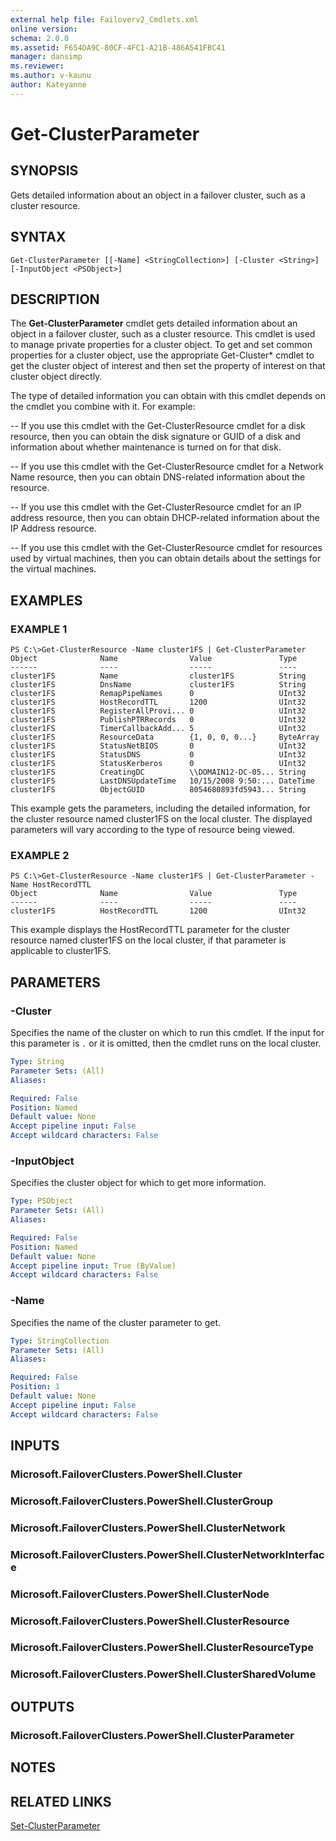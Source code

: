 ```yaml
---
external help file: Failoverv2_Cmdlets.xml
online version: 
schema: 2.0.0
ms.assetid: F654DA9C-80CF-4FC1-A21B-486A541FBC41
manager: dansimp
ms.reviewer:
ms.author: v-kaunu
author: Kateyanne
---
```


# Get-ClusterParameter

## SYNOPSIS
Gets detailed information about an object in a failover cluster, such as a cluster resource.

## SYNTAX

```
Get-ClusterParameter [[-Name] <StringCollection>] [-Cluster <String>] [-InputObject <PSObject>]
```

## DESCRIPTION
The **Get-ClusterParameter** cmdlet gets detailed information about an object in a failover cluster, such as a cluster resource.
This cmdlet is used to manage private properties for a cluster object.
To get and set common properties for a cluster object, use the appropriate Get-Cluster* cmdlet to get the cluster object of interest and then set the property of interest on that cluster object directly.

The type of detailed information you can obtain with this cmdlet depends on the cmdlet you combine with it.
For example: 

 -- If you use this cmdlet with the Get-ClusterResource cmdlet for a disk resource, then you can obtain the disk signature or GUID of a disk and information about whether maintenance is turned on for that disk. 

 -- If you use this cmdlet with the Get-ClusterResource cmdlet for a Network Name resource, then you can obtain DNS-related information about the resource. 

 -- If you use this cmdlet with the Get-ClusterResource cmdlet for an IP address resource, then you can obtain DHCP-related information about the IP Address resource. 

 -- If you use this cmdlet with the Get-ClusterResource cmdlet for resources used by virtual machines, then you can obtain details about the settings for the virtual machines.

## EXAMPLES

### EXAMPLE 1
```
PS C:\>Get-ClusterResource -Name cluster1FS | Get-ClusterParameter
Object              Name                Value               Type 
------              ----                -----               ---- 
cluster1FS          Name                cluster1FS          String 
cluster1FS          DnsName             cluster1FS          String 
cluster1FS          RemapPipeNames      0                   UInt32 
cluster1FS          HostRecordTTL       1200                UInt32 
cluster1FS          RegisterAllProvi... 0                   UInt32 
cluster1FS          PublishPTRRecords   0                   UInt32 
cluster1FS          TimerCallbackAdd... 5                   UInt32 
cluster1FS          ResourceData        {1, 0, 0, 0...}     ByteArray 
cluster1FS          StatusNetBIOS       0                   UInt32 
cluster1FS          StatusDNS           0                   UInt32 
cluster1FS          StatusKerberos      0                   UInt32 
cluster1FS          CreatingDC          \\DOMAIN12-DC-05... String 
cluster1FS          LastDNSUpdateTime   10/15/2008 9:50:... DateTime 
cluster1FS          ObjectGUID          8054680893fd5943... String
```

This example gets the parameters, including the detailed information, for the cluster resource named cluster1FS on the local cluster.
The displayed parameters will vary according to the type of resource being viewed.

### EXAMPLE 2
```
PS C:\>Get-ClusterResource -Name cluster1FS | Get-ClusterParameter -Name HostRecordTTL
Object              Name                Value               Type 
------              ----                -----               ---- 
cluster1FS          HostRecordTTL       1200                UInt32
```

This example displays the HostRecordTTL parameter for the cluster resource named cluster1FS on the local cluster, if that parameter is applicable to cluster1FS.

## PARAMETERS

### -Cluster
Specifies the name of the cluster on which to run this cmdlet.
If the input for this parameter is `.` or it is omitted, then the cmdlet runs on the local cluster.

```yaml
Type: String
Parameter Sets: (All)
Aliases: 

Required: False
Position: Named
Default value: None
Accept pipeline input: False
Accept wildcard characters: False
```

### -InputObject
Specifies the cluster object for which to get more information.

```yaml
Type: PSObject
Parameter Sets: (All)
Aliases: 

Required: False
Position: Named
Default value: None
Accept pipeline input: True (ByValue)
Accept wildcard characters: False
```

### -Name
Specifies the name of the cluster parameter to get.

```yaml
Type: StringCollection
Parameter Sets: (All)
Aliases: 

Required: False
Position: 1
Default value: None
Accept pipeline input: False
Accept wildcard characters: False
```

## INPUTS

### Microsoft.FailoverClusters.PowerShell.Cluster

### Microsoft.FailoverClusters.PowerShell.ClusterGroup

### Microsoft.FailoverClusters.PowerShell.ClusterNetwork

### Microsoft.FailoverClusters.PowerShell.ClusterNetworkInterface

### Microsoft.FailoverClusters.PowerShell.ClusterNode

### Microsoft.FailoverClusters.PowerShell.ClusterResource

### Microsoft.FailoverClusters.PowerShell.ClusterResourceType

### Microsoft.FailoverClusters.PowerShell.ClusterSharedVolume

## OUTPUTS

### Microsoft.FailoverClusters.PowerShell.ClusterParameter

## NOTES

## RELATED LINKS

[Set-ClusterParameter](./Set-ClusterParameter.md)

